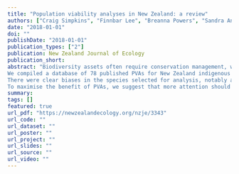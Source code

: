 ```yaml
---
title: "Population viability analyses in New Zealand: a review"
authors: ["Craig Simpkins", "Finnbar Lee", "Breanna Powers", "Sandra Anderson", "Quinn Asena", "James Brock", "George Perry"]
date: "2018-01-01"
doi: ""
publishDate: "2018-01-01"
publication_types: ["2"]
publication: New Zealand Journal of Ecology
publication_short:
abstract: "Biodiversity assets often require conservation management, which, in turn, necessitates decisions about which ecosystem, community or species should be prioritised to receive resources. Population viability analysis (PVA) uses a suite of quantitative methods to estimate the likelihood of population decline and extinction for a given species, and can be used to assess a population’s status, providing useful information to decision-makers. In New Zealand, a range of taxa have been analysed using the PVA approach, but the scope of its implementation has not previously been reviewed.
We compiled a database of 78 published PVAs for New Zealand indigenous fauna and flora, along with details of the species considered, the data used to parametrise the model, and the technical details of their implementation. We assessed the taxa and threat status of the species for which PVA were conducted relative to the distribution of taxa across threat classes in the New Zealand Threat Classification System database.
There were clear biases in the species selected for analysis, notably an over-representation of birds and threatened species in general, and an under-representation of invertebrates and plants. Model parameterisation and implementation were often not reported in a transparent or standardised way, which hinders model communication and reconstruction.
To maximise the benefit of PVAs, we suggest that more attention should be given to the ecosystem-level importance of species, and to species whose threat status is changing rapidly or are not yet threatened. More clearly describing the parameterisation, underlying assumptions and implementation of PVAs will help to better contextualise their results and support reproducible ecological science and decision-making."
summary:
tags: []
featured: true
url_pdf: "https://newzealandecology.org/nzje/3343"
url_code: ""
url_dataset: ""
url_poster: ""
url_project: ""
url_slides: ""
url_source: ""
url_video: ""
---
```

